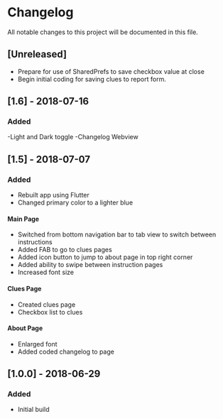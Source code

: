 # Changelog
All notable changes to this project will be documented in this file.


## [Unreleased]
- Prepare for use of SharedPrefs to save checkbox value at close
- Begin initial coding for saving clues to report form.

## [1.6] - 2018-07-16
### Added
-Light and Dark toggle
-Changelog Webview

## [1.5] - 2018-07-07
### Added
- Rebuilt app using Flutter
- Changed primary color to a lighter blue

#### Main Page
- Switched from bottom navigation bar to tab view to switch between instructions
- Added FAB to go to clues pages
- Added icon button to jump to about page in top right corner
- Added ability to swipe between instruction pages
- Increased font size

#### Clues Page
- Created clues page
- Checkbox list to clues

#### About Page
- Enlarged font
- Added coded changelog to page




## [1.0.0] - 2018-06-29
### Added
- Initial build
